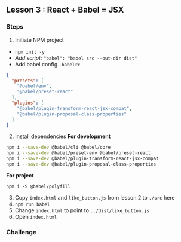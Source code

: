 ## Lesson 3 : React + Babel = JSX

### Steps
1. Initiate NPM project
  - `npm init -y`
  - _Add script:_ `"babel": "babel src --out-dir dist"`
  - Add babel config `.babelrc`
  ```json
  {
    "presets": [
      "@babel/env",
      "@babel/preset-react"
    ],
    "plugins": [
      "@babel/plugin-transform-react-jsx-compat",
      "@babel/plugin-proposal-class-properties"
    ]
  }
  ```
2. Install dependencies
**For development**
```sh
npm i --save-dev @babel/cli @babel/core
npm i --save-dev @babel/preset-env @babel/preset-react
npm i --save-dev @babel/plugin-transform-react-jsx-compat
npm i --save-dev @babel/plugin-proposal-class-properties
```
**For project**
```
npm i -S @babel/polyfill
```
3. Copy `index.html` and `like_button.js` from lesson 2 to `./src` here
4. `npm run babel`
5. Change `index.html` to point to `../dist/like_button.js`
6. Open `index.html`

### Challenge
